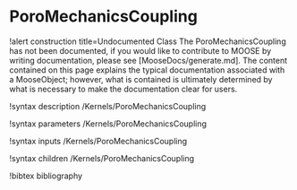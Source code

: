 <!-- MOOSE Documentation Stub: Remove this when content is added. -->

# PoroMechanicsCoupling

!alert construction title=Undocumented Class
The PoroMechanicsCoupling has not been documented, if you would like to contribute to MOOSE by
writing documentation, please see [MooseDocs/generate.md]. The content contained on this page explains
the typical documentation associated with a MooseObject; however, what is contained is ultimately
determined by what is necessary to make the documentation clear for users.

!syntax description /Kernels/PoroMechanicsCoupling

!syntax parameters /Kernels/PoroMechanicsCoupling

!syntax inputs /Kernels/PoroMechanicsCoupling

!syntax children /Kernels/PoroMechanicsCoupling

!bibtex bibliography
